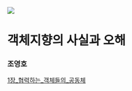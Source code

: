 ![](https://image.yes24.com/momo/TopCate511/MidCate005/51040273.jpg)

# 객체지향의 사실과 오해
### 조영호

[1장_협력하는_객체들의_공동체](1%EC%9E%A5_%ED%98%91%EB%A0%A5%ED%95%98%EB%8A%94_%EA%B0%9D%EC%B2%B4%EB%93%A4%EC%9D%98_%EA%B3%B5%EB%8F%99%EC%B2%B4%2F1%EC%9E%A5_%ED%98%91%EB%A0%A5%ED%95%98%EB%8A%94_%EA%B0%9D%EC%B2%B4%EB%93%A4%EC%9D%98_%EA%B3%B5%EB%8F%99%EC%B2%B4.md)

